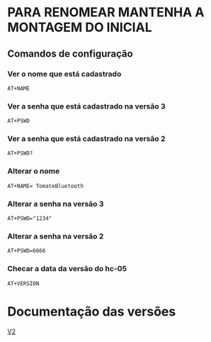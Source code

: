 # PARA RENOMEAR MANTENHA A MONTAGEM DO INICIAL

## Comandos de configuração

### Ver o nome que está cadastrado

```AT+NAME```


### Ver a senha que está cadastrado na versão 3

```AT+PSWD```

### Ver a senha que está cadastrado na versão 2

```AT+PSWD?```


### Alterar o nome

```AT+NAME= TomateBluetooth```

### Alterar a senha na versão 3

```AT+PSWD="1234"```

### Alterar a senha na versão 2

```AT+PSWD=6666```


### Checar a data da versão do hc-05

```AT+VERSION```

# Documentação das versões

<a href="https://www.martyncurrey.com/hc-05-with-firmware-2-0-20100601/#Main-AT-Commands">V2 </a>